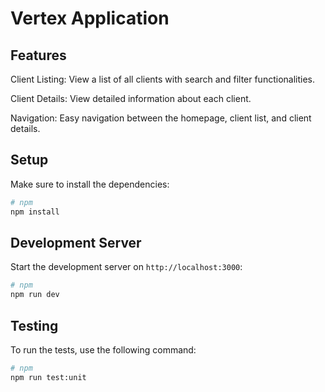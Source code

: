 # Vertex Application

## Features

Client Listing: View a list of all clients with search and filter functionalities.

Client Details: View detailed information about each client.

Navigation: Easy navigation between the homepage, client list, and client details.

## Setup

Make sure to install the dependencies:

```bash
# npm
npm install
```

## Development Server

Start the development server on `http://localhost:3000`:

```bash
# npm
npm run dev
```

## Testing

To run the tests, use the following command:

```bash
# npm
npm run test:unit
```
